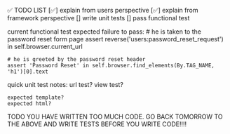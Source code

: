 ✅ TODO LIST 
[✅] explain from users perspective
[✅] explain from framework perspective
[] write unit tests
[] pass functional test


current functional test expected failure to pass:
    # he is taken to the password reset form page
    assert reverse('users:password_reset_request') in self.browser.current_url

    # he is greeted by the password reset header
    assert 'Password Reset' in self.browser.find_elements(By.TAG_NAME, 'h1')[0].text


quick unit test notes:
    url test?
    view test?

    expected template?
    expected html?



TODO
YOU HAVE WRITTEN TOO MUCH CODE.
GO BACK TOMORROW TO THE ABOVE AND WRITE TESTS BEFORE YOU WRITE CODE!!!!